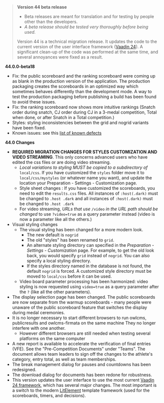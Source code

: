 > **Version 44 beta release**
>
> - Beta releases are meant for translation and for testing by people other than the developers.
> - *A beta release should be tested very thoroughly before being used.*
>
> Version 44 is a technical migration release.  It updates the code to the current version of the user interface framework ([Vaadin 24](http://vaadin.com)). A significant clean-up of the code was performed at the same time, and several annoyances were fixed as a result.
>

**44.0.0-beta18**

- Fix: the public scoreboard and the ranking scoreboard were coming up as blank in the production version of the application.  The production packaging creates the scoreboards in an optimized way which sometimes behaves differently than the development mode. A way to test the production packaging before publishing a build has been found to avoid these issues.
- Fix: the ranking scoreboard now shows more intuitive rankings (Snatch order during snatch, CJ order during CJ in a 3-medal competition, Total when done, or after Snatch in a Total competition.)
- Styles: styling inconsistencies between the grid and nogrid variants have been fixed.
- Known issues: see this [list of known defects](https://github.com/jflamy/owlcms4/issues/734)

**44.0 Changes**

- **REQUIRED MIGRATION CHANGES FOR STYLES CUSTOMIZATION AND VIDEO STREAMING**.
  This only concerns advanced users who have edited the css files or are doing video streaming.
  - *Local variations to styling MUST be copied to a subdirectory of* `local/css`.  If you have customized the `styles` folder move it to `local/css/mystyles` (or whatever name you want), and update the location your Preparation - Settings - Customization page. 
  - Style sheet changes :  If you have customized the scoreboards,  you need to edit the `results.css` files. All instances of `:host(.dark)` must be changed to `.host .dark`  and all instances of `:host(.dark)` must be changed to `.host .dark`  
  - For video streaming, *URLs that use*  `/video` *in* *the URL path should be changed* to use `?video=true` as a query parameter instead (video is now a parameter like all the others.)
- Visual styling changes
  - The visual styling has been changed for a more modern look. 
    - The new default is `nogrid`
    - The old "styles" has been renamed to `grid`. 
    - An alternate styling directory can specified in the *Preparation - Settings - Customization* page.  For example, to get the old look back, you would specify `grid` instead of `nogrid`.  You can also specify a local styling directory.
    - If the styles directory named in the database is not found, the default  `nogrid`  is forced. A customized style directory must be moved to `local/css` before it can be used.
  - Video board parameter processing has been harmonized: video styling is now requested using `video=true`  as a query parameter after the `?` (like all the other parameters).  
- The display selection page has been changed.  The public scoreboards are now separate from the warmup scoreboards - many people were unaware of the public scoreboard feature that switches the display during medal ceremonies.
- It is no longer necessary to start different browsers to run owlcms, publicresults and owlcms-firmata on the same machine  They no longer interfere with one another.
  - However different browsers are still needed when testing several platforms on the same computer
- A new report is available to accelerate the verification of final entries (VFE).  See the "Pre-Competition Documents" under "Teams". The document allows team leaders to sign off the changes to the athlete's category, entry total, as well as team memberships.
- The break management dialog for pauses and countdowns has been redesigned.
- The download dialog for documents has been redone for robustness.
- This version updates the user interface to use the most current [Vaadin 24 framework](https://vaadin.com/), which has several major changes. The most important is a switch to the modern [LitElement](https://lit.dev/) template framework (used for the scoreboards, timers, and decisions).
